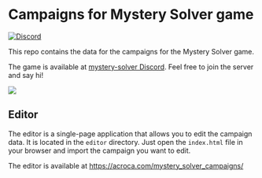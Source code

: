 # Campaigns for Mystery Solver game
[![Discord](https://img.shields.io/discord/1332802923020685394?label=Discord&logo=discord&color=5865F2)](https://discord.gg/WgUDPwrVn9)

This repo contains the data for the campaigns for the Mystery Solver game.

The game is available at [mystery-solver Discord](https://discord.gg/WgUDPwrVn9). Feel free to join the server and say hi!

<a href="https://discord.gg/WgUDPwrVn9">
  <img src="https://discord.com/api/guilds/1332802923020685394/widget.png?style=banner2">
</a>


## Editor

The editor is a single-page application that allows you to edit the campaign data. It is located in the `editor` directory. Just open the `index.html` file in your browser and import the campaign you want to edit.

The editor is available at https://acroca.com/mystery_solver_campaigns/
